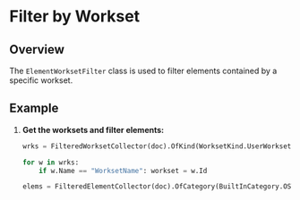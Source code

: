 # Filter by Workset

## Overview
The `ElementWorksetFilter` class is used to filter elements contained by a specific workset.

## Example
1. **Get the worksets and filter elements:**
    ```python
    wrks = FilteredWorksetCollector(doc).OfKind(WorksetKind.UserWorkset).ToWorksets()

    for w in wrks:
        if w.Name == "WorksetName": workset = w.Id

    elems = FilteredElementCollector(doc).OfCategory(BuiltInCategory.OST_Walls).WherePasses(ElementWorksetFilter(workset)).ToElements()
    ```
